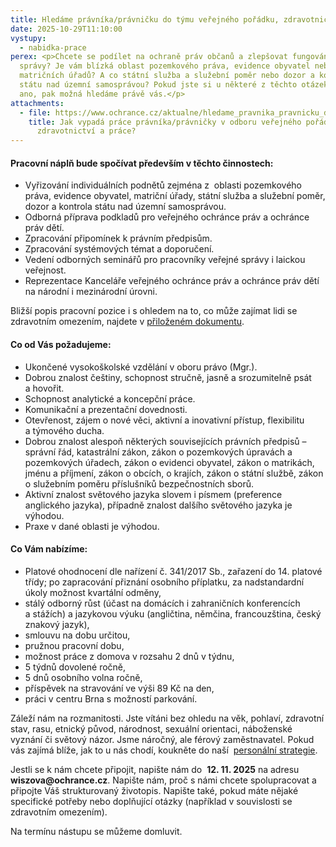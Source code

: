 ```yaml
---
title: Hledáme právníka/právničku do týmu veřejného pořádku, zdravotnictví a práce
date: 2025-10-29T11:10:00
vystupy:
  - nabidka-prace
perex: <p>Chcete se podílet na ochraně práv občanů a zlepšovat fungování veřejné
  správy? Je vám blízká oblast pozemkového práva, evidence obyvatel nebo
  matričních úřadů? A co státní služba a služební poměr nebo dozor a kontrola
  státu nad územní samosprávou? Pokud jste si u některé z těchto otázek řekli
  ano, pak možná hledáme právě vás.</p>
attachments:
  - file: https://www.ochrance.cz/aktualne/hledame_pravnika_pravnicku_do_tymu_verejneho_poradku_zdravotnictvi_a_prace/jak_vypada_prace_v_odboru_verejne_spravy_zdravotnictvi_a_prace.pdf
    title: Jak vypadá práce právníka/právničky v odboru veřejného pořádku,
      zdravotnictví a práce?
---
```

<h4>
<strong>Pracovní náplň bude spočívat především v&nbsp;těchto činnostech:</strong></h4>
<ul>
<li>Vyřizování individuálních podnětů zejména z&nbsp;
<strong> </strong>oblasti pozemkového práva, evidence obyvatel, matriční úřady, státní služba a služební poměr, dozor a kontrola státu nad územní samosprávou.</li>
<li>Odborná příprava podkladů pro veřejného ochránce práv a ochránce práv dětí.</li>
<li>Zpracování připomínek k právním předpisům.</li>
<li>Zpracování systémových témat a doporučení.</li>
<li>Vedení odborných seminářů pro pracovníky veřejné správy i laickou veřejnost.</li>
<li>Reprezentace Kanceláře veřejného ochránce práv a ochránce práv dětí na národní i mezinárodní úrovni.</li></ul>
<p>Bližší popis pracovní pozice i s&nbsp;ohledem na to, co může zajímat lidi se zdravotním omezením, najdete v 
<a href="https://www.ochrance.cz/aktualne/hledame_pravnika_pravnicku_do_tymu_verejneho_poradku_zdravotnictvi_a_prace/jak_vypada_prace_v_odboru_verejne_spravy_zdravotnictvi_a_prace.pdf">přiloženém&nbsp;dokumentu</a>.</p>
<h4>
<strong>Co od Vás požadujeme:</strong></h4>
<ul>
<li>Ukončené vysokoškolské vzdělání v&nbsp;oboru právo (Mgr.).</li>
<li>Dobrou znalost češtiny, schopnost stručně, jasně a&nbsp;srozumitelně psát a&nbsp;hovořit.</li>
<li>Schopnost analytické a&nbsp;koncepční práce.</li>
<li>Komunikační a prezentační dovednosti.</li>
<li>Otevřenost, zájem o&nbsp;nové věci, aktivní a&nbsp;inovativní přístup, flexibilitu a&nbsp;týmového ducha.</li>
<li>Dobrou znalost alespoň některých souvisejících právních předpisů – správní řád, katastrální zákon, zákon o pozemkových úpravách a pozemkových úřadech, zákon o evidenci obyvatel, zákon o matrikách, jménu a příjmení, zákon o obcích, o krajích, zákon o státní službě, zákon o služebním poměru příslušníků bezpečnostních sborů. &nbsp;</li>
<li>Aktivní znalost světového jazyka slovem i&nbsp;písmem (preference anglického jazyka), případně znalost dalšího světového jazyka je výhodou.</li>
<li>Praxe v&nbsp;dané oblasti je výhodou.</li></ul>
<h4>
<strong>Co Vám nabízíme:</strong></h4>
<ul>
<li>Platové ohodnocení dle nařízení č.&nbsp;341/2017 Sb., zařazení do&nbsp;14. platové třídy; po&nbsp;zapracování přiznání osobního příplatku, za&nbsp;nadstandardní úkoly možnost kvartální odměny,</li>
<li>stálý odborný růst (účast na&nbsp;domácích i&nbsp;zahraničních konferencích a&nbsp;stážích) a jazykovou výuku (angličtina, němčina, francouzština, český znakový jazyk),</li>
<li>smlouvu na&nbsp;dobu určitou,</li>
<li>pružnou pracovní dobu,</li>
<li>možnost práce z&nbsp;domova v&nbsp;rozsahu 2 dnů v&nbsp;týdnu,</li>
<li>5 týdnů dovolené ročně,</li>
<li>5 dnů osobního volna ročně,</li>
<li>příspěvek na stravování ve výši 89 Kč na den,</li>
<li>práci v&nbsp;centru Brna s&nbsp;možností parkování.</li></ul>
<p>Záleží nám na&nbsp;rozmanitosti. Jste vítáni bez ohledu na&nbsp;věk, pohlaví, zdravotní stav, rasu, etnický původ, národnost, sexuální orientaci, náboženské vyznání či&nbsp;světový názor. Jsme náročný, ale férový zaměstnavatel. Pokud vás zajímá blíže, jak to u nás chodí, koukněte do naší&nbsp; 
<a href="https://www.ochrance.cz/media/personalni_strategie.pdf">personální strategie</a>.</p>
<p>Jestli se k&nbsp;nám chcete připojit, napište nám do&nbsp; 
<strong>12. 11. 2025</strong> na&nbsp;adresu&nbsp; 
<strong>wiszova@ochrance.cz</strong>. Napište nám, proč s&nbsp;námi chcete spolupracovat a připojte Váš strukturovaný životopis. Napište také, pokud máte nějaké specifické potřeby nebo doplňující otázky (například v&nbsp;souvislosti se zdravotním omezením).&nbsp;</p>
<p>Na termínu nástupu se můžeme domluvit.</p>
